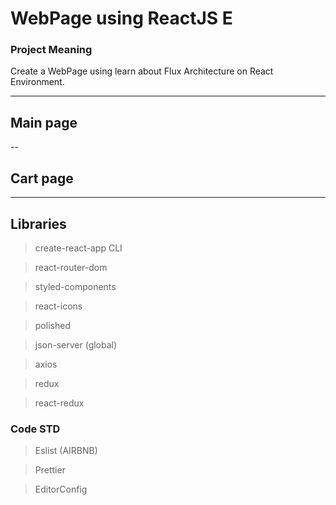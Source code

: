 # WebPage using ReactJS E
### Project Meaning
Create a WebPage using learn about Flux Architecture on React Environment.

----
## Main page
--
## Cart page
----

## Libraries
> create-react-app CLI

> react-router-dom

> styled-components

> react-icons

> polished

> json-server (global)

> axios

> redux

> react-redux

### Code STD
> Eslist (AIRBNB)

> Prettier

> EditorConfig

